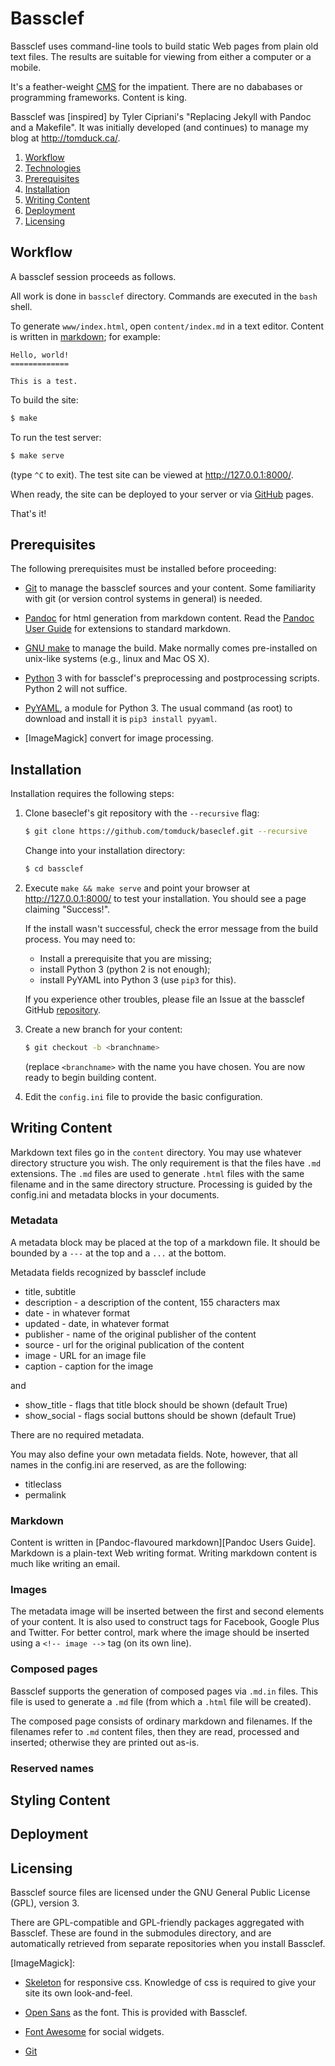 
Bassclef
========

Bassclef uses command-line tools to build static Web pages from plain old text files.  The results are suitable for viewing from either a computer or a mobile.

It's a feather-weight [CMS] for the impatient.  There are no dababases or programming frameworks.  Content is king.

Bassclef was [inspired] by Tyler Cipriani's "Replacing Jekyll with Pandoc and a Makefile".  It was initially developed (and continues) to manage my blog at <http://tomduck.ca/>.


 1. [Workflow](#workflow)
 2. [Technologies](#technologies) 
 3. [Prerequisites](#prerequisites) 
 4. [Installation](#installation)
 5. [Writing Content](#writing-content)
 6. [Deployment](#deployment)
 7. [Licensing](#licensing)


[CMS]: https://en.wikipedia.org/wiki/Content_management_system

[inspiration]: https://tylercipriani.com/2014/05/13/replace-jekyll-with-pandoc-makefile.html


Workflow
--------

A bassclef session proceeds as follows.

All work is done in `bassclef` directory.  Commands are executed in the `bash` shell.

To generate `www/index.html`, open `content/index.md` in a text editor.  Content is written in [markdown]; for example:

~~~
Hello, world!
=============

This is a test.
~~~

To build the site:

~~~ .bash
$ make
~~~

To run the test server:

~~~ .bash
$ make serve
~~~

(type `^C` to exit).  The test site can be viewed at <http://127.0.0.1:8000/>.

When ready, the site can be deployed to your server or via [GitHub] pages.

That's it!


Prerequisites
-------------

The following prerequisites must be installed before proceeding:

  * [Git] to manage the bassclef sources and your content.  Some
    familiarity with git (or version control systems in general) is
    needed.

  * [Pandoc] for html generation from markdown content.  Read the
    [Pandoc User Guide] for extensions to standard markdown.

  * [GNU make] to manage the build.  Make normally comes
    pre-installed on unix-like systems (e.g., linux and Mac OS X). 

  * [Python] 3 with for bassclef's preprocessing and postprocessing
    scripts.  Python 2 will not suffice.

  * [PyYAML], a module for Python 3.  The usual command (as root) to
    download and install it is `pip3 install pyyaml`.

  * [ImageMagick] convert for image processing.


Installation
------------

Installation requires the following steps:

 1) Clone baseclef's git repository with the `--recursive` flag:

    ~~~ .bash
    $ git clone https://github.com/tomduck/baseclef.git --recursive
    ~~~~

    Change into your installation directory:

    ~~~ .bash
    $ cd bassclef
    ~~~~


 2) Execute `make && make serve` and point your browser at
    <http://127.0.0.1:8000/> to test your installation.  You should see a
    page claiming "Success!".

    If the install wasn't successful, check the error message from
    the build process.  You may need to:

      * Install a prerequisite that you are missing;
      * install Python 3 (python 2 is not enough);
      * install PyYAML into Python 3 (use `pip3` for this).

    If you experience other troubles, please file an Issue at the
    bassclef GitHub [repository](http://github.com/tomduck/bassclef).


 3) Create a new branch for your content:

    ~~~ .bash
    $ git checkout -b <branchname>
    ~~~
    (replace `<branchname>` with the name you have chosen.  You are
    now ready to begin building content.

 4) Edit the `config.ini` file to provide the basic configuration. 


Writing Content
---------------

Markdown text files go in the `content` directory.  You may use whatever directory structure you wish.  The only requirement is that the files have `.md` extensions.  The `.md` files are used to generate `.html` files with the same filename and in the same directory structure.  Processing is guided by the config.ini and metadata blocks in your documents.


### Metadata ###

A metadata block may be placed at the top of a markdown file.  It should be bounded by a `---` at the top and a `...` at the bottom.

Metadata fields recognized by bassclef include

  * title, subtitle
  * description - a description of the content, 155 characters max
  * date - in whatever format
  * updated - date, in whatever format
  * publisher - name of the original publisher of the content 
  * source - url for the original publication of the content 
  * image - URL for an image file
  * caption - caption for the image

and

  * show_title - flags that title block should be shown (default
    True)
  * show_social - flags  social buttons should be shown (default
    True) 

There are no required metadata.

You may also define your own metadata fields.  Note, however, that all names in the config.ini are reserved, as are the following:

  * titleclass
  * permalink


### Markdown ###

Content is written in [Pandoc-flavoured markdown][Pandoc Users Guide].  Markdown is a plain-text Web writing format.  Writing markdown content is much like writing an email.


### Images ###

The metadata image will be inserted between the first and second elements of your content.  It is also used to construct tags for Facebook, Google Plus and Twitter.  For better control, mark where the image should be inserted using a `<!-- image -->` tag (on its own line).


### Composed pages ###

Bassclef supports the generation of composed pages via `.md.in` files.  This file is used to generate a `.md` file (from which a `.html` file will be created).

The composed page consists of ordinary markdown and filenames.  If the filenames refer to `.md` content files, then they are read, processed and inserted; otherwise they are printed out as-is.



### Reserved names ###




Styling Content
---------------


Deployment
----------

Licensing
---------

Bassclef source files are licensed under the GNU General Public License (GPL), version 3.

There are GPL-compatible and GPL-friendly packages aggregated with Bassclef.  These are found in the submodules directory, and are automatically retrieved from separate repositories when you install Bassclef.



[markdown]: https://daringfireball.net/projects/markdown/syntax
[Pandoc]: http://pandoc.org/README.html
[Pandoc User Guide]: http://pandoc.org/README.html
[Python]: http://python.org/
[pyyaml]: http://pyyaml.org/
[GNU make]: https://www.gnu.org/software/make/
[Skeleton]: http://getskeleton.com/
[Open Sans]: https://www.google.com/fonts/specimen/Open+Sans
[Font Awesome]: http://fontawesome.io/
[Git]: https://git-scm.com/
[GitHub]: https://github.com/
[ImageMagick]:



  * [Skeleton] for responsive css.  Knowledge of css is required to
    give your site its own look-and-feel.

  * [Open Sans] as the font.  This is provided with Bassclef.

  * [Font Awesome] for social widgets.

  * [Git] 
